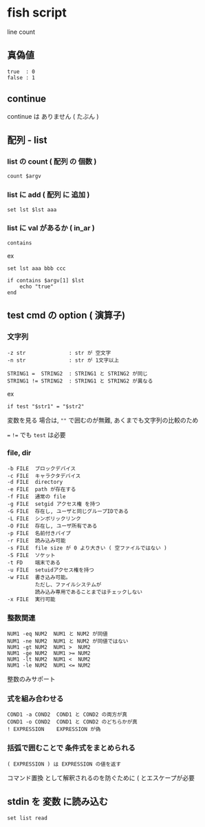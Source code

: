 
# fish script


line count


## 真偽値

```
true  : 0
false : 1
```

## continue

continue は ありません ( たぶん )



## 配列  -  list

### list の count ( 配列 の 個数 )

```
count $argv
```


### list に add ( 配列 に 追加 )

```
set lst $lst aaa
```


### list に val があるか ( in_ar )

```
contains
```

ex

```
set lst aaa bbb ccc

if contains $argv[1] $lst
    echo "true"
end
```


## test cmd の option ( 演算子)

### 文字列

```
-z str              : str が 空文字
-n str              : str が 1文字以上

STRING1 =  STRING2  : STRING1 と STRING2 が同じ
STRING1 != STRING2  : STRING1 と STRING2 が異なる
```

ex

```
if test "$str1" = "$str2"

```

変数を見る 場合は, `""` で囲むのが無難,
あくまでも文字列の比較のため

`=` `!=` でも `test` は必要


### file, dir

```
-b FILE  ブロックデバイス
-c FILE  キャラクタデバイス
-d FILE  directory
-e FILE  path が存在する
-f FILE  通常の file
-g FILE  setgid アクセス権 を持つ
-G FILE  存在し, ユーザと同じグループIDである
-L FILE  シンボリックリンク
-O FILE  存在し, ユーザ所有である
-p FILE  名前付きパイプ
-r FILE  読み込み可能
-s FILE  file size が 0 より大きい ( 空ファイルではない )
-S FILE  ソケット
-t FD    端末である
-u FILE  setuidアクセス権を持つ
-w FILE  書き込み可能。
         ただし、ファイルシステムが
         読み込み専用であることまではチェックしない
-x FILE  実行可能
```

### 整数関連

```
NUM1 -eq NUM2  NUM1 と NUM2 が同値
NUM1 -ne NUM2  NUM1 と NUM2 が同値ではない
NUM1 -gt NUM2  NUM1 >  NUM2 
NUM1 -ge NUM2  NUM1 >= NUM2 
NUM1 -lt NUM2  NUM1 <  NUM2 
NUM1 -le NUM2  NUM1 <= NUM2 
```

整数のみサポート


### 式を組み合わせる

```
COND1 -a COND2  COND1 と COND2 の両方が真
COND1 -o COND2  COND1 と COND2 のどちらかが真
! EXPRESSION    EXPRESSION が偽
```


### 括弧で囲むことで 条件式をまとめられる

```
( EXPRESSION ) は EXPRESSION の値を返す
```

コマンド置換 として解釈されるのを防ぐために
\( とエスケープが必要


## stdin を 変数 に読み込む 

```
set list read
```



